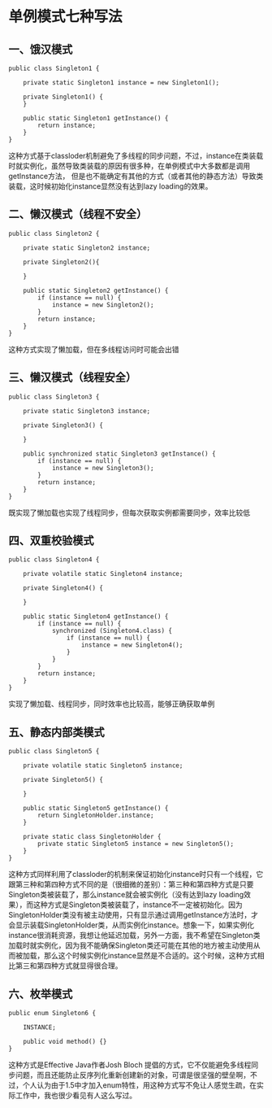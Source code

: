 # 单例模式七种写法

## 一、饿汉模式
```
public class Singleton1 {

    private static Singleton1 instance = new Singleton1();

    private Singleton1() {
    }

    public static Singleton1 getInstance() {
        return instance;
    }
}
```
这种方式基于classloder机制避免了多线程的同步问题，不过，instance在类装载时就实例化，虽然导致类装载的原因有很多种，在单例模式中大多数都是调用getInstance方法， 但是也不能确定有其他的方式（或者其他的静态方法）导致类装载，这时候初始化instance显然没有达到lazy loading的效果。

## 二、懒汉模式（线程不安全）
```
public class Singleton2 {

    private static Singleton2 instance;

    private Singleton2(){

    }

    public static Singleton2 getInstance() {
        if (instance == null) {
            instance = new Singleton2();
        }
        return instance;
    }
}
```
这种方式实现了懒加载，但在多线程访问时可能会出错

## 三、懒汉模式（线程安全）
```
public class Singleton3 {

    private static Singleton3 instance;

    private Singleton3() {

    }

    public synchronized static Singleton3 getInstance() {
        if (instance == null) {
            instance = new Singleton3();
        }
        return instance;
    }
}
```
既实现了懒加载也实现了线程同步，但每次获取实例都需要同步，效率比较低

## 四、双重校验模式
```
public class Singleton4 {

    private volatile static Singleton4 instance;

    private Singleton4() {

    }

    public static Singleton4 getInstance() {
        if (instance == null) {
            synchronized (Singleton4.class) {
                if (instance == null) {
                    instance = new Singleton4();
                }
            }
        }
        return instance;
    }
}
```
实现了懒加载、线程同步，同时效率也比较高，能够正确获取单例

## 五、静态内部类模式
```
public class Singleton5 {

    private volatile static Singleton5 instance;

    private Singleton5() {

    }

    public static Singleton5 getInstance() {
        return SingletonHolder.instance;
    }

    private static class SingletonHolder {
        private static Singleton5 instance = new Singleton5();
    }
}
```
这种方式同样利用了classloder的机制来保证初始化instance时只有一个线程，它跟第三种和第四种方式不同的是（很细微的差别）：第三种和第四种方式是只要Singleton类被装载了，那么instance就会被实例化（没有达到lazy loading效果），而这种方式是Singleton类被装载了，instance不一定被初始化。因为SingletonHolder类没有被主动使用，只有显示通过调用getInstance方法时，才会显示装载SingletonHolder类，从而实例化instance。想象一下，如果实例化instance很消耗资源，我想让他延迟加载，另外一方面，我不希望在Singleton类加载时就实例化，因为我不能确保Singleton类还可能在其他的地方被主动使用从而被加载，那么这个时候实例化instance显然是不合适的。这个时候，这种方式相比第三和第四种方式就显得很合理。

## 六、枚举模式
```
public enum Singleton6 {

    INSTANCE;

    public void method() {}
}
```
这种方式是Effective Java作者Josh Bloch 提倡的方式，它不仅能避免多线程同步问题，而且还能防止反序列化重新创建新的对象，可谓是很坚强的壁垒啊，不过，个人认为由于1.5中才加入enum特性，用这种方式写不免让人感觉生疏，在实际工作中，我也很少看见有人这么写过。
